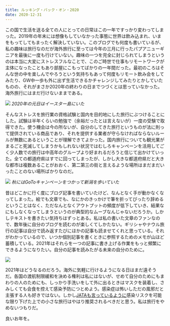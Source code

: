 ```yaml
---
title: ルッキング・バック・オン・2020
date: 2020-12-31
---
```


この国で生活を送る全ての人にとっての日常はこの一年ですっかり変わってしまった。2019年の年末には想像もしていなかった事態に世界は飲み込まれ、いまをもってしてもまったく解決していない。このブログでも何度も書いているが、私の趣味は旅行なのだが海外旅行に至っては今年の三月に行ったパプアニューギニアを最後に一度も行けていない。趣味の一つを完全に封じられてしまうというのは本当に大変にストレスフルなことで、このご時世で仕事もリモートワークが主体になったこともあり部屋にこもってばかりの一年間だった。最初のころはそんな世の中を楽しんでやろうという気持ちもあって何度もリモート飲み会をしてみたり、GW中一歩も外に出ず生活できるかチャレンジしてみたりとかしていたものの、それがまさか2020年の終わりの日までつづくとは思っていなかった。海外旅行にはまだ行けないままである。

![](https://photos.smugmug.com/photos/i-kFL33Dj/0/842d3f7b/X3/i-kFL33Dj-X3.jpg)
*2020年の元日はイースター島にいた*

そんなストレスを旅行業の資格試験と国内を目的地にした旅行にぶつけることにした。試験は半年くらいの勉強で（余裕だったとは言えないが）一度の受験で取得できた。使う機会は今の所ないが、自分のしてきた旅行というものが法に則って提供されている商品であり、それを提供する業者が守らなければならないルールが無数にあるということが理解できてよかった。国内旅行についても観光業がまるごと死滅してしまうかもしれない状況ではむしろキャンペーンを活用してごく少人数での旅行は中高年のグループより好まれるだろうと信じて出かけていった。全ての都道府県はすでに回ってしまったが、しかし大きな都道府県だと大きな都市は複数あることがおおく、第二第三の街と言えるような場所はまだまだいったことのない場所ばかりなのだ。

![](https://photos.smugmug.com/photos/i-MG5Khzb/0/de79b7f3/X3/i-MG5Khzb-X3.jpg)
*秋にはGoToキャンペーンをつかって新潟を歩いていた*

昔はどこかに行く度にブログ記事を書いていたけど、なんとなく手が動かなくなってしまった。絵でも文章でも、なにかのきっかけで筆を折ってぴったり辞めるということはなく、ただなんとなくアウトプットの頻度が低下していき、結果なにもしなくなってしまうというのが典型的なムーブなんじゃないだろうか。しかしテキストを書きたい気持ちはずっとある。私は私の書いた文章のファンなので、数年後に自分のブログを読むのが楽しくてしかたない。ギリシャやナウル旅行の記事は自分で読み返すたびにほかの記事も読ませてくれと思っている。それがわかっているので、いつか個別記事を書くときに参照するためのメモが山ほど蓄積している。2021年はそれらを一つの記事に書き上げる作業をもっと頻繁にできるようになりたい。自分の記事を読みたがる未来の自分のために。

![](https://photos.smugmug.com/photos/i-PGBw8WN/0/ff05c5cf/X3/i-PGBw8WN-X3.jpg)

2021年はどうなるのだろう。海外に気軽に行けるようになる日はまだ遠そうだ。各国の渡航制限緩和を決める権利は私にはないが、せめて自分のためにもまわりの人のためにも、しっかり手洗いをして外に出るときはマスクを装着し、さみしくても会食を控えて感染予防につとめよう。感染症は怖いしただの風邪だと主張する人も好きではない。しかし[JATAも言っているように](https://goto.jata-net.or.jp/small-travel/)感染リスクを可能な限り下げた上での小さな旅行はやはり推奨されるべきだと思う。私は旅行をやめないつもりだ。


良いお年を。
